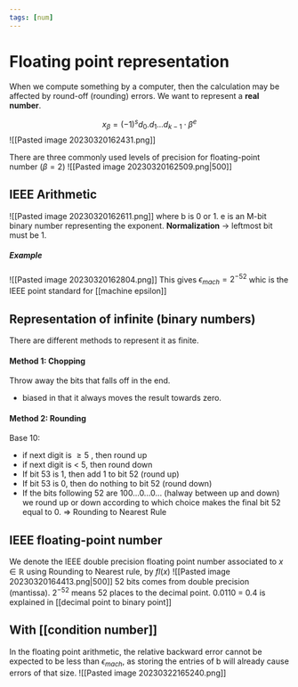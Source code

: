 ```yaml
---
tags: [num]
---
```

# Floating point representation
When we compute something by a computer, then the calculation may be affected by round-off (rounding) errors.
We want to represent a **real number**.

$$x_{\beta}= (-1)^{s}d_{0}.d_{1}...d_{k-1} \cdot \beta^{e}$$![[Pasted image 20230320162431.png]]

There are three commonly used levels of precision for floating-point number ($\beta=2$)
![[Pasted image 20230320162509.png|500]]

## IEEE Arithmetic
![[Pasted image 20230320162611.png]]
where b is 0 or 1. e is an M-bit binary number representing the exponent. **Normalization** $\rightarrow$ leftmost bit must be 1.
##### Example
![[Pasted image 20230320162804.png]]
This gives $\epsilon_{mach} = 2^{-52}$ whic is the IEEE point standard for [[machine epsilon]]

## Representation of infinite (binary numbers)
There are different methods to represent it as finite. 

#### Method 1: Chopping
Throw away the bits that falls off in the end. 
- biased in that it always moves the result towards zero. 

#### Method 2: Rounding
Base 10: 
- if next digit is $\geq 5$ , then round up
- if next digit is < 5, then round down
- If bit 53 is 1, then add 1 to bit 52 (round up)
- If bit 53 is 0, then do nothing to bit 52 (round down)
- If the bits following 52 are 100...0...0... (halway between up and down) we round up or down according to which choice makes the final bit 52 equal to 0.
$\Rightarrow$ Rounding to Nearest Rule

## IEEE floating-point number
We denote the IEEE double precision floating point number associated to $x \in \mathbb{R}$ using Rounding to Nearest rule, by $fl(x)$
![[Pasted image 20230320164413.png|500]]
52 bits comes from double precision (mantissa). $2^{-52}$ means 52 places to the decimal point. 
0.0110 = 0.4 is explained in [[decimal point to binary point]]

## With [[condition number]]
In the floating point arithmetic, the relative backward error cannot be expected to be less than $\epsilon_{mach}$, as storing the entries of b will already cause errors of that size.
![[Pasted image 20230322165240.png]]

